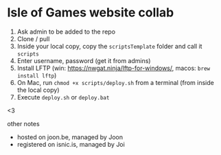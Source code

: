 # Isle of Games website collab

1. Ask admin to be added to the repo
2. Clone / pull
3. Inside your local copy, copy the `scriptsTemplate` folder and call it `scripts`
4. Enter username, password (get it from admins)
5. Install LFTP (win: https://nwgat.ninja/lftp-for-windows/, macos: `brew install lftp`)
6. On Mac, run `chmod +x scripts/deploy.sh` from a terminal (from inside the local copy)
7. Execute `deploy.sh` or `deploy.bat`

<3 

other notes
- hosted on joon.be, managed by Joon
- registered on isnic.is, managed by Joi